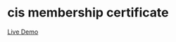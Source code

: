 # cis membership certificate

<a href="https://cismembershipcertificate.netlify.app/index.html" target="_blank"> Live Demo </a>
